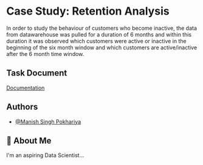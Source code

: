 
# Case Study: Retention Analysis
In order to study the behaviour of customers who become inactive, 
the data from datawarehouse was pulled for a duration of 6 months
and within this duration it was observed which customers were
active or inactive in the beginning of the six month window and which customers are
active/inactive after the 6 month time window.




## Task Document

[Documentation](https://github.com/Manish-Singh12/case_study_retention_analysis/blob/main/writeup_retention.docx.pdf)


## Authors

- [@Manish Singh Pokhariya](https://github.com/Manish-Singh12)


## 🚀 About Me
I'm an aspiring Data Scientist...

